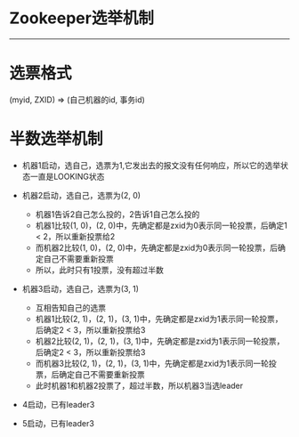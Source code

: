 # Zookeeper选举机制

---

# 选票格式
(myid, ZXID) => (自己机器的id, 事务id)

# 半数选举机制
+   机器1启动，选自己，选票为1,它发出去的报文没有任何响应，所以它的选举状态一直是LOOKING状态

+   机器2启动，选自己，选票为(2, 0)
    *   机器1告诉2自己怎么投的，2告诉1自己怎么投的
    *   机器1比较(1, 0)，(2, 0)中，先确定都是zxid为0表示同一轮投票，后确定1 < 2，所以重新投票给2
    *   而机器2比较(1, 0)，(2, 0)中，先确定都是zxid为0表示同一轮投票，后确定自己不需要重新投票
    *   所以，此时只有1投票，没有超过半数

+   机器3启动，选自己，选票为(3, 1)
    *   互相告知自己的选票
    *   机器1比较(2, 1)，(2, 1)，(3, 1)中，先确定都是zxid为1表示同一轮投票，后确定2 < 3，所以重新投票给3
    *   机器2比较(2, 1)，(2, 1)，(3, 1)中，先确定都是zxid为1表示同一轮投票，后确定2 < 3，所以重新投票给3
    *   而机器3比较(2, 1)，(2, 1)，(3, 1)中，先确定都是zxid为1表示同一轮投票，后确定自己不需要重新投票
    *   此时机器1和机器2投票了，超过半数，所以机器3当选leader

+   4启动，已有leader3

+   5启动，已有leader3
